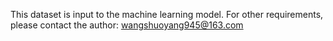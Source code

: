 This dataset is input to the machine learning model. For other requirements, please contact the author: wangshuoyang945@163.com
